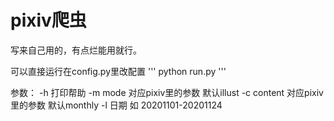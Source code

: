 # pixiv爬虫
写来自己用的，有点烂能用就行。

可以直接运行在config.py里改配置
'''
python run.py
'''

参数：
-h 打印帮助
-m mode 对应pixiv里的参数 默认illust
-c content 对应pixiv里的参数 默认monthly
-l 日期 如 20201101-20201124
